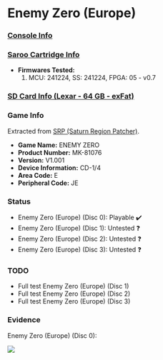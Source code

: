# Enemy Zero (Europe)

### [Console Info](../../../../../Info/Consoles/VA13/README.md)

### [Saroo Cartridge Info](../../../../../Info/Cartridges/GuangzhouSanStarOnlineShop/1.6/README.md)

- <b>Firmwares Tested:</b>
  1. MCU: 241224, SS: 241224, FPGA: 05 - v0.7

### [SD Card Info (Lexar - 64 GB - exFat)](../../../../../Info/SdCards/Lexar/64GB/exfat/README.md)

### Game Info

Extracted from [SRP (Saturn Region Patcher)](https://segaxtreme.net/resources/saturn-region-patcher.81/download).

- <b>Game Name:</b> ENEMY ZERO
- <b>Product Number:</b> MK-81076
- <b>Version:</b> V1.001
- <b>Device Information:</b> CD-1/4
- <b>Area Code:</b> E
- <b>Peripheral Code:</b> JE

### Status

- Enemy Zero (Europe) (Disc 0): Playable :heavy_check_mark:
- Enemy Zero (Europe) (Disc 1): Untested :question:
- Enemy Zero (Europe) (Disc 2): Untested :question:
- Enemy Zero (Europe) (Disc 3): Untested :question:

### TODO

- Full test Enemy Zero (Europe) (Disc 1)
- Full test Enemy Zero (Europe) (Disc 2)
- Full test Enemy Zero (Europe) (Disc 3)

### Evidence

Enemy Zero (Europe) (Disc 0):

[![](https://img.youtube.com/vi/GJbhWUg030s/0.jpg)](https://www.youtube.com/watch?v=GJbhWUg030s)
